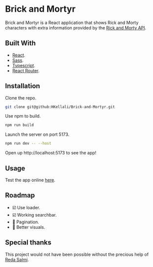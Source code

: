 # Brick and Mortyr

Brick and Mortyr is a React application that shows Rick and Morty characters with extra information provided by the [Rick and Morty API](https://rickandmortyapi.com/).

## Built With

- [React](https://react.dev/).
- [Sass](https://sass-lang.com/).
- [Typescript](https://www.typescriptlang.org/).
- [React Router](https://reactrouter.com/).

## Installation

Clone the repo.

```bash
git clone git@github:HKellali/Brick-and-Mortyr.git
```

Use npm to build.

```bash
npm run build
```

Launch the server on port 5173.

```bash
npm run dev -- --host
```

Open up http://localhost:5173 to see the app!

## Usage

Test the app online [here](https://brickandmortyr.netlify.app/).

## Roadmap

- :ballot_box_with_check: Use loader.
- :ballot_box_with_check: Working searchbar.
- :black_square_button: Pagination.
- :black_square_button: Better visuals.

## Special thanks

This project would not have been possible without the precious help of [Reda Salmi](https://github.com/redasalmi).
